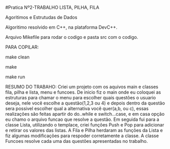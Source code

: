 #Pratica Nº2-TRABALHO LISTA, PILHA, FILA

Agoritimos e Estrutudas de Dados

Algoritimo resolvido em C++, na plataforma DevC++.

Arquivo Mikefile para rodar o codigo e pasta src com o codigo.

PARA COPILAR:

make clean

make

make run


RESUMO DO TRABAHO: Criei um projeto com os aquivos main e classes fila, pilha e lista, menu e funcoes. De inicio fiz o main onde eu coloquei as estruturas para chamar o menu para escolher quais questões o usuario deseja, nele você escolhe a questão(1,2,3 ou 4) e depois dentro da questão sera possivel escolher qual a alternativa você quer(a,b, ou c), essas realizações são feitas apartir do do..while e switch...case, e em casa opção eu chamo o arquivo funcao que resolve a questão. Em seguida fui para a classe Lista, utilizando o templace, criei funções Push e Pop para adicionar e retirar os valores das listas. A Fila e Pilha herdaram as funções da Lista e fiz algumas modificações para respoder corretamente a classe. A classe Funcoes resolve cada uma das questões apresentadas no trabalho.
